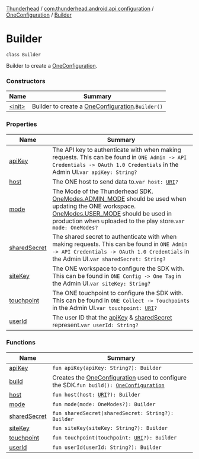 [Thunderhead](../../../index.md) / [com.thunderhead.android.api.configuration](../../index.md) / [OneConfiguration](../index.md) / [Builder](./index.md)

# Builder

`class Builder`

Builder to create a [OneConfiguration](../index.md).

### Constructors

| Name | Summary |
|---|---|
| [&lt;init&gt;](-init-.md) | Builder to create a [OneConfiguration](../index.md).`Builder()` |

### Properties

| Name | Summary |
|---|---|
| [apiKey](api-key.md) | The API key to authenticate with when making requests. This can be found in `ONE Admin -> API Credentials -> OAuth 1.0 Credentials` in the Admin UI.`var apiKey: String?` |
| [host](host.md) | The ONE host to send data to.`var host: `[`URI`](https://whatever/java/net/URI.html)`?` |
| [mode](mode.md) | The Mode of the Thunderhead SDK. [OneModes.ADMIN_MODE](#) should be used when updating the ONE workspace. [OneModes.USER_MODE](#) should be used in production when uploaded to the play store.`var mode: OneModes?` |
| [sharedSecret](shared-secret.md) | The shared secret to authenticate with when making requests. This can be found in `ONE Admin -> API Credentials -> OAuth 1.0 Credentials` in the Admin UI.`var sharedSecret: String?` |
| [siteKey](site-key.md) | The ONE workspace to configure the SDK with. This can be found in `ONE Config -> One Tag` in the Admin UI.`var siteKey: String?` |
| [touchpoint](touchpoint.md) | The ONE touchpoint to configure the SDK with. This can be found in `ONE Collect -> Touchpoints` in the Admin UI.`var touchpoint: `[`URI`](https://whatever/java/net/URI.html)`?` |
| [userId](user-id.md) | The user ID that the [apiKey](api-key.md) &amp; [sharedSecret](shared-secret.md) represent.`var userId: String?` |

### Functions

| Name | Summary |
|---|---|
| [apiKey](api-key.md) | `fun apiKey(apiKey: String?): Builder` |
| [build](build.md) | Creates the [OneConfiguration](../index.md) used to configure the SDK.`fun build(): `[`OneConfiguration`](../index.md) |
| [host](host.md) | `fun host(host: `[`URI`](https://whatever/java/net/URI.html)`?): Builder` |
| [mode](mode.md) | `fun mode(mode: OneModes?): Builder` |
| [sharedSecret](shared-secret.md) | `fun sharedSecret(sharedSecret: String?): Builder` |
| [siteKey](site-key.md) | `fun siteKey(siteKey: String?): Builder` |
| [touchpoint](touchpoint.md) | `fun touchpoint(touchpoint: `[`URI`](https://whatever/java/net/URI.html)`?): Builder` |
| [userId](user-id.md) | `fun userId(userId: String?): Builder` |
